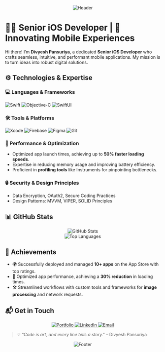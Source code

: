 <div align="center">
  <img src="https://capsule-render.vercel.app/api?type=waving&color=0:ff6f61,100:ffc371&height=200&section=header&text=Divyesh%20Pansuriya&fontSize=40&fontColor=ffffff&fontAlignY=50" alt="Header" />
</div>

# 👨‍💻 Senior iOS Developer | 🚀 Innovating Mobile Experiences

Hi there! I’m **Divyesh Pansuriya**, a dedicated **Senior iOS Developer** who crafts seamless, intuitive, and performant mobile applications. My mission is to turn ideas into robust digital solutions.

## ⚙️ Technologies & Expertise
### 💻 Languages & Frameworks
![Swift](https://img.shields.io/badge/Swift-FA7343?style=for-the-badge&logo=swift&logoColor=white)
![Objective-C](https://img.shields.io/badge/Objective--C-1572B6?style=for-the-badge&logo=c&logoColor=white)
![SwiftUI](https://img.shields.io/badge/SwiftUI-000000?style=for-the-badge&logo=apple&logoColor=white)

### 🛠 Tools & Platforms
![Xcode](https://img.shields.io/badge/Xcode-1572B6?style=for-the-badge&logo=xcode&logoColor=white)
![Firebase](https://img.shields.io/badge/Firebase-FFCA28?style=for-the-badge&logo=firebase&logoColor=black)
![Figma](https://img.shields.io/badge/Figma-000000?style=for-the-badge&logo=figma&logoColor=white)
![Git](https://img.shields.io/badge/Git-F05032?style=for-the-badge&logo=git&logoColor=white)

### 🔧 Performance & Optimization
- Optimized app launch times, achieving up to **50% faster loading speeds**.  
- Expertise in reducing memory usage and improving battery efficiency.  
- Proficient in **profiling tools** like Instruments for pinpointing bottlenecks.
  
### 🔒 Security & Design Principles
- Data Encryption, OAuth2, Secure Coding Practices  
- Design Patterns: MVVM, VIPER, SOLID Principles  

## 📊 GitHub Stats
<div align="center">
  <img src="https://github-readme-stats.vercel.app/api?username=divyesh-pansuriya&show_icons=true&theme=radical&count_private=true" alt="GitHub Stats" />
  <br />
  <img src="https://github-readme-stats.vercel.app/api/top-langs/?username=divyesh-pansuriya&layout=compact&theme=radical" alt="Top Languages" />
</div>

## 🌟 Achievements
- 🌍 Successfully deployed and managed **10+ apps** on the App Store with top ratings.  
- 🚀 Optimized app performance, achieving a **30% reduction** in loading times.  
- 🛠 Streamlined workflows with custom tools and frameworks for **image processing** and network requests.  

## 📬 Get in Touch
<div align="center">
  <a href="https://divyesh-pansuriya.github.io/">
    <img src="https://img.shields.io/badge/Portfolio-0052CC?style=for-the-badge&logo=About.me&logoColor=white" alt="Portfolio" />
  </a>
  <a href="https://www.linkedin.com/in/divyesh-pansuriya">
    <img src="https://img.shields.io/badge/LinkedIn-0A66C2?style=for-the-badge&logo=linkedin&logoColor=white" alt="LinkedIn" />
  </a>
  <a href="mailto:adpansuriya7300@gmail.com">
    <img src="https://img.shields.io/badge/Email-D14836?style=for-the-badge&logo=gmail&logoColor=white" alt="Email" />
  </a>
</div>

> 💡 _"Code is art, and every line tells a story."_ – Divyesh Pansuriya  

<div align="center">
  <img src="https://capsule-render.vercel.app/api?type=waving&color=0:ffc371,100:ff6f61&text=Thank%20You&fontSize=25&fontColor=ffffff&height=100&section=footer&fontAlignY=75" alt="Footer" />
</div>
